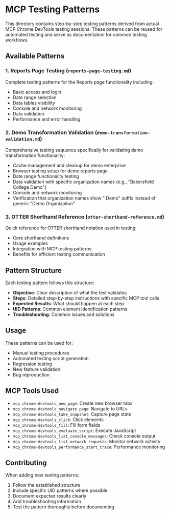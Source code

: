 # MCP Testing Patterns

This directory contains step-by-step testing patterns derived from actual MCP Chrome DevTools testing sessions. These patterns can be reused for automated testing and serve as documentation for common testing workflows.

## Available Patterns

### 1. Reports Page Testing (`reports-page-testing.md`)
Complete testing patterns for the Reports page functionality including:
- Basic access and login
- Date range selection
- Data tables visibility
- Console and network monitoring
- Data validation
- Performance and error handling

### 2. Demo Transformation Validation (`demo-transformation-validation.md`)
Comprehensive testing sequence specifically for validating demo transformation functionality:
- Cache management and cleanup for demo enterprise
- Browser testing setup for demo reports page
- Date range functionality testing
- Data validation with specific organization names (e.g., "Bakersfield College Demo")
- Console and network monitoring
- Verification that organization names show " Demo" suffix instead of generic "Demo Organization"

### 3. OTTER Shorthand Reference (`otter-shorthand-reference.md`)
Quick reference for OTTER shorthand notation used in testing:
- Core shorthand definitions
- Usage examples
- Integration with MCP testing patterns
- Benefits for efficient testing communication

## Pattern Structure

Each testing pattern follows this structure:
- **Objective**: Clear description of what the test validates
- **Steps**: Detailed step-by-step instructions with specific MCP tool calls
- **Expected Results**: What should happen at each step
- **UID Patterns**: Common element identification patterns
- **Troubleshooting**: Common issues and solutions

## Usage

These patterns can be used for:
- Manual testing procedures
- Automated testing script generation
- Regression testing
- New feature validation
- Bug reproduction

## MCP Tools Used

- `mcp_chrome-devtools_new_page`: Create new browser tabs
- `mcp_chrome-devtools_navigate_page`: Navigate to URLs
- `mcp_chrome-devtools_take_snapshot`: Capture page state
- `mcp_chrome-devtools_click`: Click elements
- `mcp_chrome-devtools_fill`: Fill form fields
- `mcp_chrome-devtools_evaluate_script`: Execute JavaScript
- `mcp_chrome-devtools_list_console_messages`: Check console output
- `mcp_chrome-devtools_list_network_requests`: Monitor network activity
- `mcp_chrome-devtools_performance_start_trace`: Performance monitoring

## Contributing

When adding new testing patterns:
1. Follow the established structure
2. Include specific UID patterns where possible
3. Document expected results clearly
4. Add troubleshooting information
5. Test the pattern thoroughly before documenting
